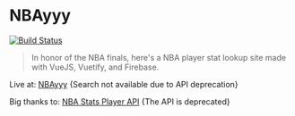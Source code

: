 # NBAyyy

[![Build Status](https://travis-ci.org/Dor-Ron/NBAyyy.svg?branch=master)](https://travis-ci.org/Dor-Ron/NBAyyy)

> In honor of the NBA finals, here's a NBA player stat lookup site made with VueJS, Vuetify, and Firebase.

Live at: [NBAyyy](https://nbayyy-417a8.firebaseapp.com) {Search not available due to API deprecation}

Big thanks to: [NBA Stats Player API](https://github.com/hlyford/nba-player-stats-api) {The API is deprecated}
